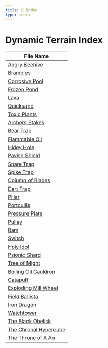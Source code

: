 ```yaml
---
title: 📑 Index
type: index
---
```


# Dynamic Terrain Index

| File Name                                                                    |
| ---------------------------------------------------------------------------- |
| [Angry Beehive](../Environmental%20Hazards/Angry%20Beehive)                  |
| [Brambles](../Environmental%20Hazards/Brambles)                              |
| [Corrosive Pool](../Environmental%20Hazards/Corrosive%20Pool)                |
| [Frozen Pond](../Environmental%20Hazards/Frozen%20Pond)                      |
| [Lava](../Environmental%20Hazards/Lava)                                      |
| [Quicksand](../Environmental%20Hazards/Quicksand)                            |
| [Toxic Plants](../Environmental%20Hazards/Toxic%20Plants)                    |
| [Archers Stakes](../Fieldworks/Archers%20Stakes)                             |
| [Bear Trap](../Fieldworks/Bear%20Trap)                                       |
| [Flammable Oil](../Fieldworks/Flammable%20Oil)                               |
| [Hidey Hole](../Fieldworks/Hidey%20Hole)                                     |
| [Pavise Shield](../Fieldworks/Pavise%20Shield)                               |
| [Snare Trap](../Fieldworks/Snare%20Trap)                                     |
| [Spike Trap](../Fieldworks/Spike%20Trap)                                     |
| [Column of Blades](../Mechanisms/Column%20of%20Blades)                       |
| [Dart Trap](../Mechanisms/Dart%20Trap)                                       |
| [Pillar](../Mechanisms/Pillar)                                               |
| [Portcullis](../Mechanisms/Portcullis)                                       |
| [Pressure Plate](../Mechanisms/Pressure%20Plate)                             |
| [Pulley](../Mechanisms/Pulley)                                               |
| [Ram](../Mechanisms/Ram)                                                     |
| [Switch](../Mechanisms/Switch)                                               |
| [Holy Idol](../Power%20Fixtures/Holy%20Idol)                                 |
| [Psionic Shard](../Power%20Fixtures/Psionic%20Shard)                         |
| [Tree of Might](../Power%20Fixtures/Tree%20of%20Might)                       |
| [Boiling Oil Cauldron](../Siege%20Engines/Boiling%20Oil%20Cauldron)          |
| [Catapult](../Siege%20Engines/Catapult)                                      |
| [Exploding Mill Wheel](../Siege%20Engines/Exploding%20Mill%20Wheel)          |
| [Field Ballista](../Siege%20Engines/Field%20Ballista)                        |
| [Iron Dragon](../Siege%20Engines/Iron%20Dragon)                              |
| [Watchtower](../Siege%20Engines/Watchtower)                                  |
| [The Black Obelisk](../Supernatural%20Objects/The%20Black%20Obelisk)         |
| [The Chronal Hypercube](../Supernatural%20Objects/The%20Chronal%20Hypercube) |
| [The Throne of A An](../Supernatural%20Objects/The%20Throne%20of%20A%20An)   |
